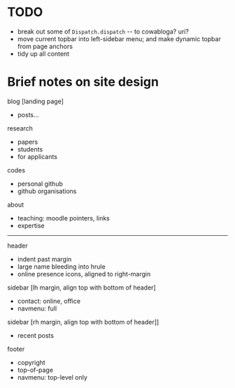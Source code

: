 # TODO

+ break out some of `Dispatch.dispatch` -- to cowabloga? uri?
+ move current topbar into left-sidebar menu; and make dynamic topbar from page anchors
+ tidy up all content

# Brief notes on site design

blog [landing page]
+ posts...

research
+ papers
+ students
+ for applicants

codes
+ personal github
+ github organisations

about
+ teaching: moodle pointers, links
+ expertise

----

header
+ indent past margin
+ large name bleeding into hrule
+ online presence icons, aligned to right-margin

sidebar [lh margin, align top with bottom of header]
+ contact: online, office
+ navmenu: full

sidebar [rh margin, align top with bottom of header]]
+ recent posts

footer
+ copyright
+ top-of-page
+ navmenu: top-level only
